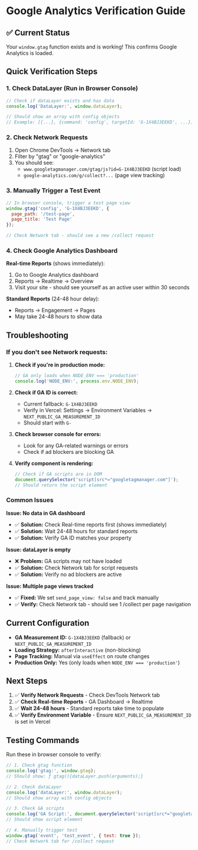 # Google Analytics Verification Guide

## ✅ Current Status

Your `window.gtag` function exists and is working! This confirms Google Analytics is loaded.

## Quick Verification Steps

### 1. Check DataLayer (Run in Browser Console)

```javascript
// Check if dataLayer exists and has data
console.log('DataLayer:', window.dataLayer);

// Should show an array with config objects
// Example: [{...}, {command: 'config', targetId: 'G-1X4BJ3EEKD', ...}]
```

### 2. Check Network Requests

1. Open Chrome DevTools → Network tab
2. Filter by "gtag" or "google-analytics"
3. You should see:
   - `www.googletagmanager.com/gtag/js?id=G-1X4BJ3EEKD` (script load)
   - `google-analytics.com/g/collect?...` (page view tracking)

### 3. Manually Trigger a Test Event

```javascript
// In browser console, trigger a test page view
window.gtag('config', 'G-1X4BJ3EEKD', {
  page_path: '/test-page',
  page_title: 'Test Page'
});

// Check Network tab - should see a new /collect request
```

### 4. Check Google Analytics Dashboard

**Real-time Reports** (shows immediately):
1. Go to Google Analytics dashboard
2. Reports → Realtime → Overview
3. Visit your site - should see yourself as an active user within 30 seconds

**Standard Reports** (24-48 hour delay):
- Reports → Engagement → Pages
- May take 24-48 hours to show data

## Troubleshooting

### If you don't see Network requests:

1. **Check if you're in production mode:**
   ```javascript
   // GA only loads when NODE_ENV === 'production'
   console.log('NODE_ENV:', process.env.NODE_ENV);
   ```

2. **Check if GA ID is correct:**
   - Current fallback: `G-1X4BJ3EEKD`
   - Verify in Vercel: Settings → Environment Variables → `NEXT_PUBLIC_GA_MEASUREMENT_ID`
   - Should start with `G-`

3. **Check browser console for errors:**
   - Look for any GA-related warnings or errors
   - Check if ad blockers are blocking GA

4. **Verify component is rendering:**
   ```javascript
   // Check if GA scripts are in DOM
   document.querySelector('script[src*="googletagmanager.com"]');
   // Should return the script element
   ```

### Common Issues

**Issue: No data in GA dashboard**
- ✅ **Solution:** Check Real-time reports first (shows immediately)
- ✅ **Solution:** Wait 24-48 hours for standard reports
- ✅ **Solution:** Verify GA ID matches your property

**Issue: dataLayer is empty**
- ❌ **Problem:** GA scripts may not have loaded
- ✅ **Solution:** Check Network tab for script requests
- ✅ **Solution:** Verify no ad blockers are active

**Issue: Multiple page views tracked**
- ✅ **Fixed:** We set `send_page_view: false` and track manually
- ✅ **Verify:** Check Network tab - should see 1 /collect per page navigation

## Current Configuration

- **GA Measurement ID:** `G-1X4BJ3EEKD` (fallback) or `NEXT_PUBLIC_GA_MEASUREMENT_ID`
- **Loading Strategy:** `afterInteractive` (non-blocking)
- **Page Tracking:** Manual via `useEffect` on route changes
- **Production Only:** Yes (only loads when `NODE_ENV === 'production'`)

## Next Steps

1. ✅ **Verify Network Requests** - Check DevTools Network tab
2. ✅ **Check Real-time Reports** - GA Dashboard → Realtime
3. ✅ **Wait 24-48 hours** - Standard reports take time to populate
4. ✅ **Verify Environment Variable** - Ensure `NEXT_PUBLIC_GA_MEASUREMENT_ID` is set in Vercel

## Testing Commands

Run these in browser console to verify:

```javascript
// 1. Check gtag function
console.log('gtag:', window.gtag);
// Should show: ƒ gtag(){dataLayer.push(arguments);}

// 2. Check dataLayer
console.log('dataLayer:', window.dataLayer);
// Should show array with config objects

// 3. Check GA scripts
console.log('GA Script:', document.querySelector('script[src*="googletagmanager.com"]'));
// Should show script element

// 4. Manually trigger test
window.gtag('event', 'test_event', { test: true });
// Check Network tab for /collect request
```

